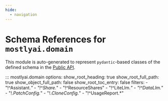 ```yaml
---
hide:
  - navigation
---
```


# Schema References for `mostlyai.domain`

This module is auto-generated to represent `pydantic`-based classes of the defined schema in the [Public API](https://github.com/mostly-ai/mostly-openapi/blob/main/public-api.yaml).

::: mostlyai.domain
    options:
      show_root_heading: true
      show_root_full_path: true
      show_object_full_path: false
      show_root_toc_entry: false
      filters:
        - "!^Assistant.*"
        - "!^Share.*"
        - "!^ResourceShares"
        - "!^LiteLlm.*"
        - "!^DataLlm.*"
        - "!.*PatchConfig.*"
        - "!.*CloneConfig.*"
        - "!^UsageReport.*"
